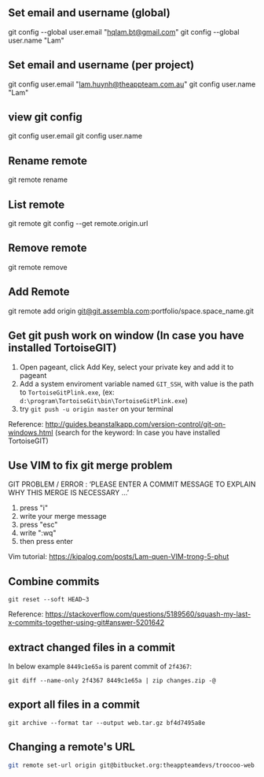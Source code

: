 ## Set email and username (global)
git config --global user.email "hqlam.bt@gmail.com"
git config --global user.name "Lam"


## Set email and username (per project)
git config user.email "lam.huynh@theappteam.com.au"
git config user.name "Lam"


## view git config
git config user.email
git config user.name


## Rename remote
git remote rename <old> <new>


## List remote
git remote
git config --get remote.origin.url


## Remove remote
git remote remove <name>


## Add Remote
git remote add origin git@git.assembla.com:portfolio/space.space_name.git

## Get git push work on window (In case you have installed TortoiseGIT)
1. Open pageant, click Add Key, select your private key and add it to pageant
2. Add a system enviroment variable named `GIT_SSH`, with value is the path to `TortoiseGitPlink.exe`, (ex: `d:\program\TortoiseGit\bin\TortoiseGitPlink.exe`)
3. try `git push -u origin master` on your terminal

Reference: http://guides.beanstalkapp.com/version-control/git-on-windows.html (search for the keyword: In case you have installed TortoiseGIT)


## Use VIM to fix git merge problem
GIT PROBLEM / ERROR : ‘PLEASE ENTER A COMMIT MESSAGE TO EXPLAIN WHY THIS MERGE IS NECESSARY …’

1. press "i"
2. write your merge message
3. press "esc"
4. write ":wq"
5. then press enter

Vim tutorial: https://kipalog.com/posts/Lam-quen-VIM-trong-5-phut


## Combine commits
```
git reset --soft HEAD~3
```

Reference: https://stackoverflow.com/questions/5189560/squash-my-last-x-commits-together-using-git#answer-5201642


## extract changed files in a commit

In below example `8449c1e65a` is parent commit of `2f4367`:

```
git diff --name-only 2f4367 8449c1e65a | zip changes.zip -@
```

## export all files in a commit

```
git archive --format tar --output web.tar.gz bf4d7495a8e
```

## Changing a remote's URL

```bash
git remote set-url origin git@bitbucket.org:theappteamdevs/troocoo-web.git
```